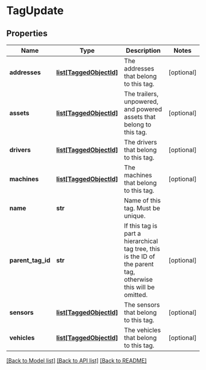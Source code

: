 # TagUpdate

## Properties
Name | Type | Description | Notes
------------ | ------------- | ------------- | -------------
**addresses** | [**list[TaggedObjectId]**](TaggedObjectId.md) | The addresses that belong to this tag. | [optional] 
**assets** | [**list[TaggedObjectId]**](TaggedObjectId.md) | The trailers, unpowered, and powered assets that belong to this tag. | [optional] 
**drivers** | [**list[TaggedObjectId]**](TaggedObjectId.md) | The drivers that belong to this tag. | [optional] 
**machines** | [**list[TaggedObjectId]**](TaggedObjectId.md) | The machines that belong to this tag. | [optional] 
**name** | **str** | Name of this tag. Must be unique. | 
**parent_tag_id** | **str** | If this tag is part a hierarchical tag tree, this is the ID of the parent tag, otherwise this will be omitted. | [optional] 
**sensors** | [**list[TaggedObjectId]**](TaggedObjectId.md) | The sensors that belong to this tag. | [optional] 
**vehicles** | [**list[TaggedObjectId]**](TaggedObjectId.md) | The vehicles that belong to this tag. | [optional] 

[[Back to Model list]](../README.md#documentation-for-models) [[Back to API list]](../README.md#documentation-for-api-endpoints) [[Back to README]](../README.md)


